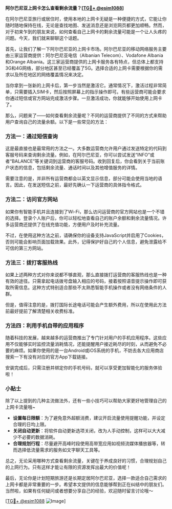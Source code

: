 **阿尔巴尼亚上网卡怎么查看剩余流量？[[TG💪+ @esim1088](https://t.me/s/esim1088)]**

在阿尔巴尼亚旅行或居住时，使用本地的上网卡无疑是一种便捷的方式，它能让你随时随地保持在线，无论是查找地图、发送消息还是浏览网页都更加顺畅。然而，对于初来乍到的朋友来说，如何查看自己上网卡的剩余流量可能是一个让人头疼的问题。今天，我们就来聊聊这个话题。

首先，让我们了解一下阿尔巴尼亚的上网卡市场。阿尔巴尼亚的移动网络服务主要由三家运营商提供：阿尔巴尼亚电信（Albanian Telecom）、Vodafone Albania和Orange Albania。这三家运营商提供的上网卡服务各有特点，但总体上都支持3G和4G网络，部分地区甚至已经覆盖了5G。选择合适的上网卡需要根据你的需求以及所在地区的网络覆盖情况来决定。

当你拿到一张新的上网卡后，第一步当然是激活它。通常情况下，激活过程非常简单，只需要插入SIM卡，然后按照屏幕上的指示操作即可。有些运营商可能会要求你通过短信或官方网站完成激活步骤。一旦激活成功，你就能够开始使用上网卡了。

那么，问题来了——如何查看剩余流量呢？不同的运营商提供了不同的方式来帮助用户查询自己的流量余额。以下是一些常见的方法：

### 方法一：通过短信查询

这是最直接也是最常用的方法之一。大多数运营商允许用户通过发送特定的代码到客服号码来查询剩余流量。例如，在阿尔巴尼亚，你可以尝试发送“INFO”或者“BALANCE”等关键词到运营商的客服号码。收到回复后，你会看到关于当前账户状态的信息，包括剩余流量、通话时间以及其他增值服务的详情。

需要注意的是，并非所有运营商都会以英文显示信息，部分可能会使用当地的语言。因此，在发送短信之前，最好先确认一下运营商的具体指令格式。

### 方法二：访问官方网站

如果你有智能手机并且连接到了Wi-Fi，那么访问运营商的官方网站也是一个不错的选择。登录个人账户后，你可以轻松地查看自己的账户余额和剩余流量情况。许多运营商还提供了在线充值功能，方便用户及时补充流量。

不过，在使用这种方法之前，请确保你的设备支持JavaScript并启用了Cookies，否则可能会影响页面加载效果。此外，记得保护好自己的个人信息，避免泄露给不可信的第三方网站。

### 方法三：拨打客服热线

如果上述两种方式对你来说都不够直观，那么直接拨打运营商的客服热线也是一种有效的途径。只需拿起电话拨号盘输入相应的号码，接着按照语音提示操作即可获取所需信息。这种方式特别适合那些不太熟悉智能手机操作或者没有网络条件的人群。

但是，值得注意的是，拨打国际长途电话可能会产生额外费用，所以在使用此方法前最好提前了解清楚相关收费标准。

### 方法四：利用手机自带的应用程序

随着科技的发展，越来越多的运营商推出了专门针对用户的手机应用程序。这些应用不仅能够实时监控流量消耗情况，还能提醒用户接近耗尽的时刻，从而避免不必要的麻烦。如果你使用的是一台Android或iOS系统的手机，不妨去各大应用商店搜索一下有没有对应的官方App下载链接。

安装完成后，只需注册并绑定你的手机号码，就可以享受更加智能化的服务体验啦！

### 小贴士

除了以上提到的几种主流做法外，还有一些小技巧可以帮助大家更好地管理自己的上网卡流量哦~

- **设置每日限额**：为了避免意外超额消费，建议开启流量使用提醒功能，并设定合理的日均上限。
- **关闭自动更新**：将软件自动更新选项关闭，改为人手动控制，这样可以大大减少不必要的数据消耗。
- **合理规划行程**：尽量避开高峰时段使用高带宽应用如视频流媒体播放器等，转而选择低流量需求的服务如文字聊天工具等。

总之，无论采用哪种方式查看剩余流量，关键在于养成良好的习惯，合理规划自己的上网行为。只有这样才能让有限的资源发挥出最大的价值呢！

最后，无论你是计划短期旅游还是长期定居阿尔巴尼亚，选择一款适合自己需求的上网卡都是非常重要的一步。希望本文提供的信息能够帮到正在纠结中的朋友们。当然啦，如果有任何疑问或者想要分享自己的经验，欢迎随时留言讨论哦～

[[TG💪+ @esim1088](https://t.me/s/esim1088) ![Image](https://i.postimg.cc/4NQfJmqS/Snipaste-2025-05-13-00-14-12.png)]